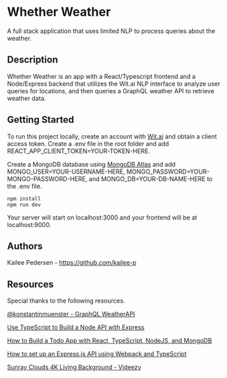 # Whether Weather

A full stack application that uses limited NLP to process queries about the weather.

## Description

Whether Weather is an app with a React/Typescript frontend and a Node/Express backend that utilizes the Wit.ai NLP interface to analyze user queries for locations, and then queries a GraphQL weather API to retrieve weather data. 

## Getting Started

To run this project locally, create an account with [Wit.ai](https://wit.ai/) and obtain a client access token. Create a .env file in the root folder and add REACT_APP_CLIENT_TOKEN=YOUR-TOKEN-HERE.

Create a MongoDB database using [MongoDB Atlas](https://www.mongodb.com/cloud/atlas) and add MONGO_USER=YOUR-USERNAME-HERE, MONGO_PASSWORD=YOUR-MONGO-PASSWORD-HERE, and MONGO_DB=YOUR-DB-NAME-HERE to the .env file.

```
npm install
npm run dev
```

Your server will start on localhost:3000 and your frontend will be at localhost:9000. 

## Authors

Kailee Pedersen - https://github.com/kailee-p

## Resources

Special thanks to the following resources.

[@konstantinmuenster - GraphQL WeatherAPI](https://github.com/konstantinmuenster/graphql-weather-api)

[Use TypeScript to Build a Node API with Express](https://developer.okta.com/blog/2018/11/15/node-express-typescript)

[How to Build a Todo App with React, TypeScript, NodeJS, and MongoDB](https://www.freecodecamp.org/news/how-to-build-a-todo-app-with-react-typescript-nodejs-and-mongodb/#api-with-nodejs-express-mongodb-and-typescript)

[How to set up an Express.js API using Webpack and TypeScript](https://medium.com/the-andela-way/how-to-set-up-an-express-api-using-webpack-and-typescript-69d18c8c4f52)

[Sunray Clouds 4K Living Background - Videezy](https://www.videezy.com/backgrounds/4956-sunray-clouds-4k-living-background)